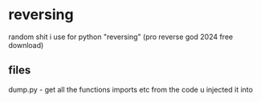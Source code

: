 # reversing
random shit i use for python "reversing" (pro reverse god 2024 free download)

## files  
dump.py - get all the functions imports etc from the code u injected it into
